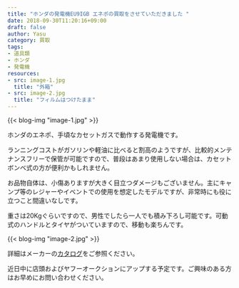 ```yaml
---
title: "ホンダの発電機EU9IGB エネポの買取をさせていただきました "
date: 2018-09-30T11:20:16+09:00
draft: false
author: Yasu
category: 買取
tags:
- 道具類
- ホンダ
- 発電機
resources:
- src: image-1.jpg
  title: "外箱"
- src: image-2.jpg
  title: "フィルムはつけたまま"
---
```

{{< blog-img "image-1.jpg" >}}

ホンダのエネポ、手頃なカセットガスで動作する発電機です。

ランニングコストがガソリンや軽油に比べると割高のようですが、比較的メンテナンスフリーで保管が可能ですので、普段はあまり使用しない場合は、カセットボンベ式の方が便利かもしれません。

お品物自体は、小傷ありますが大きく目立つダメージもございません。主にキャンプ等のレジャーやイベントでの使用を想定したモデルですが、非常時にも役に立つこと間違いなしです。

重さは20Kgぐらいですので、男性でしたら一人でも積み下ろし可能です。可動式のハンドルとタイヤがついていますので、移動も楽ちんです。

{{< blog-img "image-2.jpg" >}}

詳細はメーカーの[カタログ](https://www.honda.co.jp/generator/lineup/eu9igb/)をご参照ください。

近日中に店頭およびヤフーオークションにアップする予定です。ご興味のある方はお早めにお問い合わせください。

